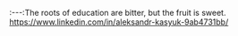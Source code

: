 :---:The roots of education are bitter, but the fruit is sweet.
https://www.linkedin.com/in/aleksandr-kasyuk-9ab4731bb/
